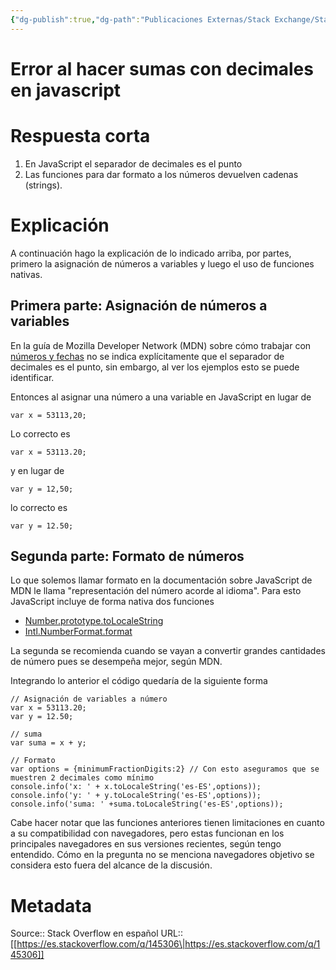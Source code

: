 ```yaml
---
{"dg-publish":true,"dg-path":"Publicaciones Externas/Stack Exchange/Stack Overflow en español/es.stackoverflow.com-145306.md","permalink":"/publicaciones-externas/stack-exchange/stack-overflow-en-espanol/es-stackoverflow-com-145306/","title":"Error al hacer sumas con decimales en javascript","hide":true,"noteIcon":"default","created":"2024-04-03T12:49:10.727-06:00","updated":"2024-04-05T16:43:53.141-06:00"}
---
```


# Error al hacer sumas con decimales en javascript

# Respuesta corta
1. En JavaScript el separador de decimales es el punto
2. Las funciones para dar formato a los números devuelven cadenas (strings).

# Explicación

A continuación hago la explicación de lo indicado arriba, por partes, primero la asignación de números a variables y luego el uso de funciones nativas.

## Primera parte: Asignación de números a variables

En la guía de Mozilla Developer Network (MDN) sobre cómo trabajar con [números y fechas][1] no se indica explícitamente que el separador de decimales es el punto, sin embargo, al ver los ejemplos esto se puede identificar.

Entonces al asignar una número a una variable en JavaScript en lugar de

    var x = 53113,20;

Lo correcto es 

    var x = 53113.20;

y en lugar de 

    var y = 12,50;

lo correcto es

    var y = 12.50;


## Segunda parte: Formato de números

Lo que solemos llamar formato en la documentación sobre JavaScript de MDN le llama "representación del número acorde al idioma". Para esto JavaScript incluye de forma nativa dos funciones 

- [Number.prototype.toLocaleString][2]
- [Intl.NumberFormat.format][3]

La segunda se recomienda cuando se vayan a convertir grandes cantidades de número pues se desempeña mejor, según MDN.

Integrando lo anterior el código quedaría de la siguiente forma

<!-- begin snippet: js hide: false console: true babel: false -->

<!-- language: lang-js -->

    // Asignación de variables a número
    var x = 53113.20;
    var y = 12.50;

    // suma
    var suma = x + y;

    // Formato
    var options = {minimumFractionDigits:2} // Con esto aseguramos que se muestren 2 decimales como mínimo
    console.info('x: ' + x.toLocaleString('es-ES',options));
    console.info('y: ' + y.toLocaleString('es-ES',options));
    console.info('suma: ' +suma.toLocaleString('es-ES',options));

<!-- end snippet -->

Cabe hacer notar que las funciones anteriores tienen limitaciones en cuanto a su compatibilidad con navegadores, pero estas funcionan en los principales navegadores en sus versiones recientes, según tengo entendido. Cómo en la pregunta no se menciona navegadores objetivo se considera esto fuera del alcance de la discusión.

  [1]: https://developer.mozilla.org/es/docs/Web/JavaScript/Guide/Numbers_and_dates
  [2]: https://developer.mozilla.org/es/docs/Web/JavaScript/Referencia/Objetos_globales/Number/toLocaleString
  [3]: https://developer.mozilla.org/es/docs/Web/JavaScript/Referencia/Objetos_globales/NumberFormat

# Metadata
Source:: Stack Overflow en español
URL:: [[https://es.stackoverflow.com/q/145306\|https://es.stackoverflow.com/q/145306]]


